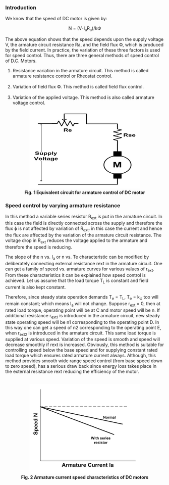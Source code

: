 ### Introduction

We know that the speed of DC motor is given by:<br>

<center>

N = (V-I<sub>a</sub>R<sub>a</sub>)/kФ 

</center>

The above equation shows that the speed depends upon the supply voltage V, the armature circuit resistance Ra, and the field flux Ф, which is produced by the field current. In practice, the variation of these three factors is used for speed control. Thus, there are three general methods of speed control of D.C. Motors.<br>

1. Resistance variation in the armature circuit. This method is called armature resistance control or Rheostat control.<br><br>
2. Variation of field flux Ф. This method is called field flux control.<br><br>
3. Variation of the applied voltage. This method is also called armature voltage control.

<center><b><img src="images/armaturecircuit.PNG" style="width:350px;height:250px"><br>
Fig. 1 Equivalent circuit for armature control of DC motor</b></center>

### Speed control by varying armature resistance

In this method a variable series resistor R<sub>ext</sub> is put in the armature circuit. In this case the field is directly connected across the supply and therefore 
the flux ɸ is not affected by variation of R<sub>ext</sub>. in this case the current and hence the flux are affected by the variation of the armature circuit resistance.
The voltage drop in R<sub>ext</sub> reduces the voltage applied to the armature and therefore the speed is reducing.
 
The slope of the n vs. I<sub>a</sub> or n vs. Te characteristic can be modified by deliberately connecting external resistance rext in the armature circuit. One can 
get a family of speed vs. armature curves for various values of r<sub>ext</sub>. From these characteristics it can be explained how speed control is achieved. Let us 
assume that the load torque T<sub>L</sub> is constant and field current is also kept constant.

Therefore, since steady state operation demands T<sub>e</sub> = T<sub>L</sub>, T<sub>e</sub> = k<sub>φ</sub> too will remain constant; which means I<sub>a</sub> will not change. Suppose r<sub>ext</sub> = 0, then at rated load torque, operating point will be at C and motor speed will be n. If additional resistance r<sub>ext1</sub> is introduced in the armature circuit, new steady state operating speed will be n1 corresponding to the operating point D. In this way one can get a speed of n2 corresponding to the operating point E, when r<sub>ext2</sub> is introduced in the armature circuit. This same load torque is supplied at various speed. Variation of the speed is smooth and speed will decrease smoothly if rext is increased. Obviously, this method is suitable for controlling speed below the base speed and for supplying constant rated load torque which ensures rated armature current always. Although, this method provides smooth wide range speed control (from base speed down to zero speed), has a serious draw back since energy loss takes place in the external 
resistance rext reducing the efficiency of the motor.<br><br>
 
<center><b><img src="images/Armaturechr.PNG" style="height=35em; width:25em;"><br>
Fig. 2 Armature current speed characteristics of DC motors</b></center>
